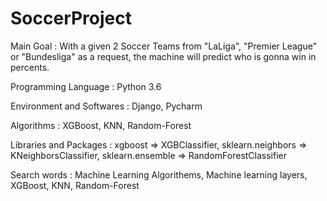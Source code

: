 # SoccerProject

Main Goal : With a given 2 Soccer Teams from "LaLiga", "Premier League" or "Bundesliga" as a request, the machine will predict who is gonna 
            win in percents.

Programming Language : Python 3.6

Environment and Softwares : Django, Pycharm

Algorithms : XGBoost, KNN, Random-Forest

Libraries and Packages : xgboost => XGBClassifier,
                         sklearn.neighbors => KNeighborsClassifier,
                         sklearn.ensemble => RandomForestClassifier

Search words : Machine Learning Algorithems, Machine learning layers, XGBoost, KNN, Random-Forest
